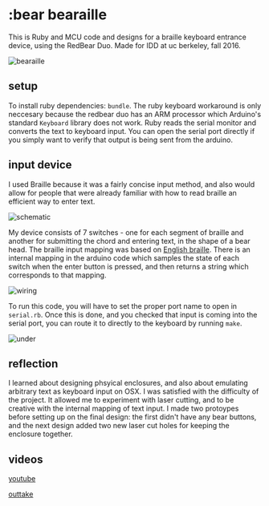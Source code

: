 :bear bearaille
===============

This is Ruby and MCU code and designs for a braille keyboard entrance device,
using the RedBear Duo. Made for IDD at uc berkeley, fall 2016.

![bearaille](/image/finished.jpg)


## setup

To install ruby dependencies: `bundle`. The ruby keyboard workaround is only
neccesary because the redbear duo has an ARM processor which Arduino's standard
`Keyboard` library does not work. Ruby reads the serial monitor and converts
the text to keyboard input. You can open the serial port directly if you simply
want to verify that output is being sent from the arduino.


## input device

I used Braille because it was a fairly concise input method, and also would
allow for people that were already familiar with how to read braille an
efficient way to enter text.

![schematic](/image/schematic.png)

My device consists of 7 switches - one for each segment of braille and another
for submitting the chord and entering text, in the shape of a bear head. The
braille input mapping was based on [English braille][eng]. There is an internal
mapping in the arduino code which samples the state of each switch when the
enter button is pressed, and then returns a string which corresponds to that
mapping.

![wiring](/image/wiring.png)

To run this code, you will have to set the proper port name to open in
`serial.rb`. Once this is done, and you checked that input is coming into the
serial port, you can route it to directly to the keyboard by running `make`.

![under](/image/under-wiring.jpg)

[eng]:https://en.wikipedia.org/wiki/English_Braille


## reflection

I learned about designing phsyical enclosures, and also about emulating
arbitrary text as keyboard input on OSX. I was satisfied with the difficulty of
the project. It allowed me to experiment with laser cutting, and to be creative
with the internal mapping of text input. I made two protoypes before setting up
on the final design: the first didn't have any bear buttons, and the next
design added two new laser cut holes for keeping the enclosure together.


## videos

[youtube]()

[outtake]()

